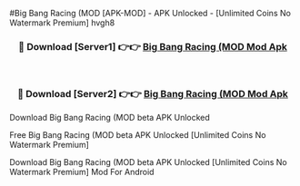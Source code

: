 #Big Bang Racing (MOD [APK-MOD] - APK Unlocked - [Unlimited Coins No Watermark Premium] hvgh8



<div align="center">

<h3>🔴 Download [Server1] 👉👉 <a href="https://momento.my/?title=Big_Bang_Racing_(MOD">Big Bang Racing (MOD Mod Apk</a></h3><br>

<h3>🔴 Download [Server2] 👉👉 <a href="https://momento.my/?title=Big_Bang_Racing_(MOD">Big Bang Racing (MOD Mod Apk</a></h3>
</div>



Download Big Bang Racing (MOD beta APK Unlocked

Free Big Bang Racing (MOD beta APK Unlocked [Unlimited Coins No Watermark Premium]

Download Big Bang Racing (MOD beta APK Unlocked [Unlimited Coins No Watermark Premium] Mod For Android
